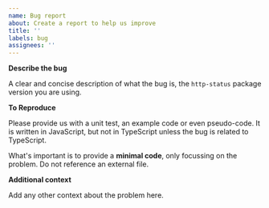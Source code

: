 ```yaml
---
name: Bug report
about: Create a report to help us improve
title: ''
labels: bug
assignees: ''
---
```


**Describe the bug**

A clear and concise description of what the bug is, the `http-status` package version you are using.

**To Reproduce**

Please provide us with a unit test, an example code or even pseudo-code. It is written in JavaScript, but not in TypeScript unless the bug is related to TypeScript.

What's important is to provide a **minimal code**, only focussing on the problem. Do not reference an external file.

**Additional context**

Add any other context about the problem here.
